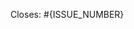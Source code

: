 <!-- ⚠️⚠️ Acknowledge ALL below remarks -->
<!-- ⚠️⚠️ PR will not be processed if it doesn't meet outlined criteria -->

<!-- ⚠️⚠️ Do not propose PR's without prior agreement on solution in corresponding issue -->
<!-- ⚠️⚠️ Only documentation updates and obvious bug fixes are welcome without it -->

<!--
⚠️⚠️ Ensure to follow code style guidelines
https://github.com/serverless/serverless/blob/master/CONTRIBUTING.md#code-style
-->

<!--
⚠️⚠️ Ensure to cover changes with tests written according to test guidelines
https://github.com/serverless/serverless/blob/master/test/README.md
-->

<!--
⚠️⚠️ Ensure that proposed change passes CI. Confirm on that by running following scripts:
• npm run prettier-check
• npm run lint
• npm test
-->

<!--
⚠️⚠️ If proposed change touches integration with AWS services, confirm integration tests pass:
https://github.com/serverless/serverless/blob/master/test/README.md#aws-integration-tests
-->

<!-- ⚠️⚠️ After your PR is submitted, review the final CI status and address eventual failure -->

<!-- ⚠️⚠️ Answer below questions -->

<!--
Q1: Provide link to corresponding issue

• If PR *partially* addresses issue, ensure to rename "Closes" to "Addresses" ("Closes" term will automatically close an issue on PR merge)
• If it's a documentation update or obvious bug fix that has no corresponding issue, replace this line with short description of made changes
-->

Closes: #{ISSUE_NUMBER}
